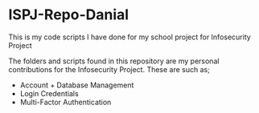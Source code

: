 # ISPJ-Repo-Danial
This is my code scripts I have done for my school project for Infosecurity Project

The folders and scripts found in this repository are my personal contributions for the Infosecurity Project. These are such as;

- Account + Database Management
- Login Credentials
- Multi-Factor Authentication
